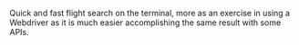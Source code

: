 Quick and fast flight search on the terminal, more as an exercise in using a Webdriver as it is much easier accomplishing the same result with some APIs.
